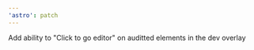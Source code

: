 ```yaml
---
'astro': patch
---
```


Add ability to "Click to go editor" on auditted elements in the dev overlay
